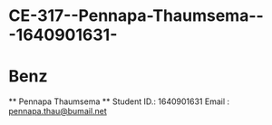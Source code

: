 # CE-317--Pennapa-Thaumsema---1640901631-
# Benz
** Pennapa Thaumsema **
Student ID.: 1640901631
Email : pennapa.thau@bumail.net
